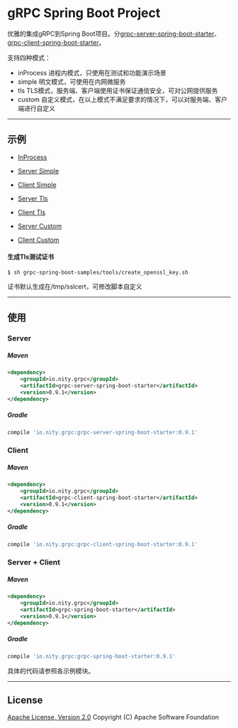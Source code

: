 gRPC Spring Boot Project
========================================

优雅的集成gRPC到Spring Boot项目。分[grpc-server-spring-boot-starter](grpc-server-spring-boot-starter)、[grpc-client-spring-boot-starter](grpc-client-spring-boot-starter)。

支持四种模式：

- inProcess 进程内模式，只使用在测试和功能演示场景
- simple 明文模式，可使用在内网微服务
- tls TLS模式，服务端、客户端使用证书保证通信安全，可对公网提供服务
- custom 自定义模式，在以上模式不满足要求的情况下，可以对服务端、客户端进行自定义

----------
## 示例

- [InProcess](grpc-spring-boot-samples/grpc-spring-boot-sample-inprocess)

- [Server Simple](grpc-spring-boot-samples/grpc-spring-boot-sample-server-simple)

- [Client Simple](grpc-spring-boot-samples/grpc-spring-boot-sample-client-simple)

- [Server Tls](grpc-spring-boot-samples/grpc-spring-boot-sample-server-tls)

- [Client Tls](grpc-spring-boot-samples/grpc-spring-boot-sample-client-tls)

- [Server Custom](grpc-spring-boot-samples/grpc-spring-boot-sample-server-custom)

- [Client Custom](grpc-spring-boot-samples/grpc-spring-boot-sample-client-custom)


#### 生成Tls测试证书

```
$ sh grpc-spring-boot-samples/tools/create_openssl_key.sh
```

证书默认生成在/tmp/sslcert，可修改脚本自定义

----------
## 使用

### Server
##### Maven
```xml
<dependency>
    <groupId>io.nity.grpc</groupId>
    <artifactId>grpc-server-spring-boot-starter</artifactId>
    <version>0.9.1</version>
</dependency>
```

##### Gradle
```gradle
compile 'io.nity.grpc:grpc-server-spring-boot-starter:0.9.1'
```

### Client
##### Maven
```xml
<dependency>
    <groupId>io.nity.grpc</groupId>
    <artifactId>grpc-client-spring-boot-starter</artifactId>
    <version>0.9.1</version>
</dependency>
```

##### Gradle
```gradle
compile 'io.nity.grpc:grpc-client-spring-boot-starter:0.9.1'
```

### Server + Client
##### Maven
```xml
<dependency>
    <groupId>io.nity.grpc</groupId>
    <artifactId>grpc-spring-boot-starter</artifactId>
    <version>0.9.1</version>
</dependency>
```

##### Gradle
```gradle
compile 'io.nity.grpc:grpc-spring-boot-starter:0.9.1'
```

具体的代码请参照各示例模块。

----------
## License
[Apache License, Version 2.0](http://www.apache.org/licenses/LICENSE-2.0.html) Copyright (C) Apache Software Foundation
